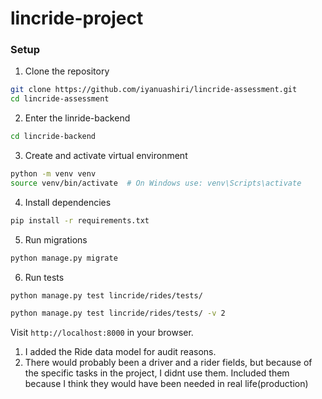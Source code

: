 # lincride-project


### Setup
1. Clone the repository
```bash
git clone https://github.com/iyanuashiri/lincride-assessment.git
cd lincride-assessment
```

2. Enter the linride-backend 
```bash
cd lincride-backend

```

3. Create and activate virtual environment
```bash
python -m venv venv
source venv/bin/activate  # On Windows use: venv\Scripts\activate
```


4. Install dependencies
```bash
pip install -r requirements.txt
```

5. Run migrations
```bash
python manage.py migrate
```

6. Run tests
```bash
python manage.py test lincride/rides/tests/

python manage.py test lincride/rides/tests/ -v 2

```


Visit `http://localhost:8000` in your browser.


1. I added the Ride data model for audit reasons. 
2. There would probably been a driver and a rider fields, but because of the specific tasks in the project, I didnt use them. Included them because I think they would have been needed in real life(production) 